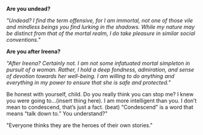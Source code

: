 **Are you undead?**

*"Undead? I find the term offensive, for I am immortal, not one of those vile and mindless beings you find lurking in the shadows. While my nature may be distinct from that of the mortal realm, I do take pleasure in similar social conventions."*

**Are you after Ireena?**

*"After Ireena? Certainly not. I am not some infatuated mortal simpleton in pursuit of a woman. Rather, I hold a deep fondness, admiration, and sense of devotion towards her well-being. I am willing to do anything and everything in my power to ensure that she is safe and protected."*

Be honest with yourself, child. Do you really think you can stop me? I knew you were going to...(insert thing here). I am more intelligent than you. I don’t mean to condescend, that’s just a fact. (beat) “Condescend” is a word that means “talk down to.” You understand?"

"Everyone thinks they are the heroes of their own stories."

